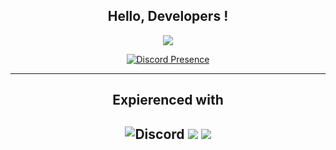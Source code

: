 <div align="center">
<h2> Hello, Developers !</h2>

![](https://komarev.com/ghpvc/?username=ardatrk&color=blueviolet)

</div>

<div align="center" width="50">

[![Discord Presence](https://lanyard.cnrad.dev/api/848248238866825246)](https://discord.com/users/848248238866825246)

<hr>
<div align="center" width="50">

<h2>Expierenced with<h2>
<img alt="Discord" src="https://img.shields.io/static/v1?style=for-the-badge&message=arda.xyz&color=5865F2&logo=Discord&logoColor=FFFFFF&label="/>
<img src="https://img.shields.io/badge/node.js%20-%2343853D.svg?&style=for-the-badge&logo=node.js&logoColor=white"/>
<img src="https://img.shields.io/badge/javascript%20-%23323330.svg?&style=for-the-badge&logo=javascript&logoColor=%23F7DF1E"/>

<div align="center" width="50">
